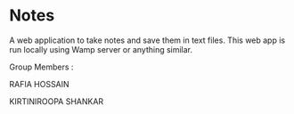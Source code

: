 # Notes
A web application to take notes and save them in text files.
This web app is run locally using Wamp server or anything similar.

Group Members :

RAFIA HOSSAIN

KIRTINIROOPA SHANKAR
